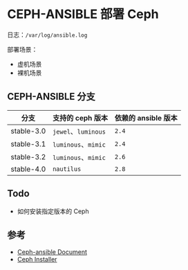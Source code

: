 # CEPH-ANSIBLE 部署 Ceph

日志：`/var/log/ansible.log`

部署场景：

* 虚机场景
* 裸机场景

## CEPH-ANSIBLE 分支

| 分支       | 支持的 ceph 版本    | 依赖的 ansible 版本 |
| ---------- | ------------------- | ------------------- |
| stable-3.0 | `jewel`、`luminous` | `2.4`               |
| stable-3.1 | `luminous`、`mimic` | `2.4`               |
| stable-3.2 | `luminous`、`mimic` | `2.6`               |
| stable-4.0 | `nautilus`          | `2.8`               |

## Todo

* 如何安装指定版本的 Ceph

## 参考

* [Ceph-ansible Document](https://docs.ceph.com/ceph-ansible/master/)
* [Ceph Installer](http://docs.ceph.com/ceph-installer/docs)
